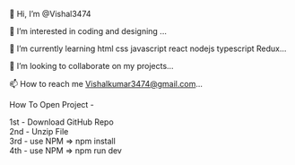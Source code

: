 👋 Hi, I’m @Vishal3474

👀 I’m interested in coding and designing ...

🌱 I’m currently learning html css javascript react nodejs typescript Redux...

💞️ I’m looking to collaborate on my projects...

📫 How to reach me Vishalkumar3474@gmail.com...

How To Open Project -

1st - Download GitHub Repo
<br>
2nd - Unzip File
<br>
3rd - use NPM => npm install
<br>
4th - use NPM => npm run dev
